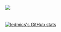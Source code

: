 
<img src="https://media1.tenor.com/images/e4a9a44ecb7895376044e437366f08d4/tenor.gif?itemid=17841668"></img>

# 
[![ledmics's GitHub stats](https://github-readme-stats.vercel.app/api?username=ledmic)](https://github.com/anuraghazra/github-readme-stats)
